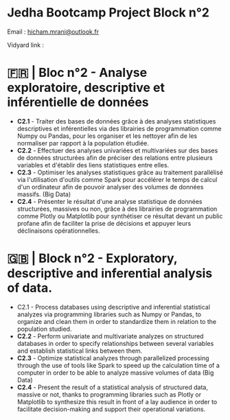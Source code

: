 # Jedha Bootcamp Project Block n°2



Email : hicham.mrani@outlook.fr

Vidyard link : 

# 🇫🇷 | Bloc n°2 - Analyse exploratoire, descriptive et inférentielle de données

- **C2.1** - Traiter des bases de données grâce à des analyses statistiques descriptives et inférentielles via des librairies de programmation comme Numpy ou Pandas, pour les organiser et les nettoyer afin de les normaliser par rapport à la population étudiée.
- **C2.2** - Effectuer des analyses univariées et multivariées sur des bases de données structurées afin de préciser des relations entre plusieurs variables et d'établir des liens statistiques entre elles.
- **C2.3** - Optimiser les analyses statistiques grâce au traitement parallélisé via l'utilisation d'outils comme Spark pour accélérer le temps de calcul d'un ordinateur afin de pouvoir analyser des volumes de données massifs. (Big Data) 
- **C2.4** - Présenter le résultat d'une analyse statistique de données structurées, massives ou non, grâce à des librairies de programmation comme Plotly ou Matplotlib pour synthétiser ce résultat devant un public profane afin de faciliter la prise de décisions et appuyer leurs déclinaisons opérationnelles.


# 🇬🇧 | Block n°2 - Exploratory, descriptive and inferential analysis of data.

- C2.1 - Process databases using descriptive and inferential statistical analyzes via programming libraries such as Numpy or Pandas, to organize and clean them in order to standardize them in relation to the population studied.
- **C2.2** - Perform univariate and multivariate analyzes on structured databases in order to specify relationships between several variables and establish statistical links between them.
- **C2.3** - Optimize statistical analyzes through parallelized processing through the use of tools like Spark to speed up the calculation time of a computer in order to be able to analyze massive volumes of data (Big Data)
- **C2.4** - Present the result of a statistical analysis of structured data, massive or not, thanks to programming libraries such as Plotly or Matplotlib to synthesize this result in front of a lay audience in order to facilitate decision-making and support their operational variations. 
